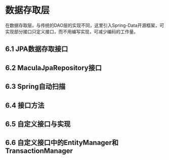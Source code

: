 # 数据存取层

在数据存取层，与传统的DAO层的实现不同，这里引入Spring-Data开源框架，可实现部分接口只定义接口，而不用编写实现，可减少编码的工作量。

## 6.1 JPA数据存取接口


## 6.2 MaculaJpaRepository接口




## 6.3 Spring自动扫描



## 6.4 接口方法


## 6.5 自定义接口与实现



## 6.6 自定义接口中的EntityManager和TransactionManager

